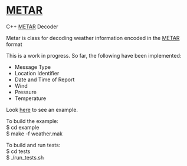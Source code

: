 # <a href="https://www.storage-b.com/c/572">METAR</a>
C++ <a href="https://en.wikipedia.org/wiki/METAR">METAR</a> Decoder

Metar is class for decoding weather information encoded in the <a href="https://en.wikipedia.org/wiki/METAR">METAR</a> format

This is a work in progress.  So far, the following have been implemented:
  * Message Type
  * Location Identifier
  * Date and Time of Report
  * Wind
  * Pressure
  * Temperature

Look <a href="https://github.com/jachappell/METAR/blob/master/example/main.cpp">here</a> to see an example.
 
To build the example:<br />
$ cd example <br />
$ make -f weather.mak <br />

To build and run tests:<br />
$ cd tests <br />
$ ./run_tests.sh <br />
